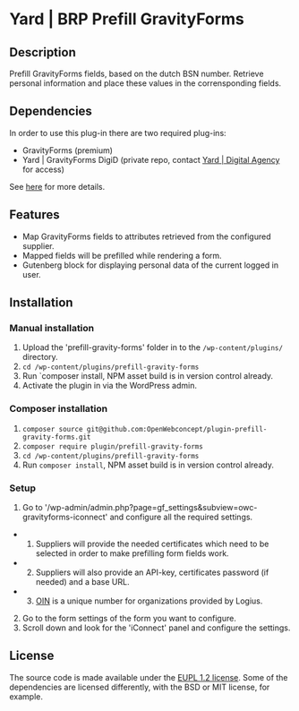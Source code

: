 # Yard | BRP Prefill GravityForms

## Description

Prefill GravityForms fields, based on the dutch BSN number. Retrieve personal information and place these values in the corrensponding fields.

## Dependencies

In order to use this plug-in there are two required plug-ins:

- GravityForms (premium)
- Yard | GravityForms DigiD (private repo, contact [Yard | Digital Agency](https://www.yard.nl/) for access)

See [here](https://github.com/OpenWebconcept/plugin-prefill-gravity-forms/blob/main/config/core.php) for more details.

## Features

- Map GravityForms fields to attributes retrieved from the configured supplier.
- Mapped fields will be prefilled while rendering a form.
- Gutenberg block for displaying personal data of the current logged in user.

## Installation

### Manual installation

1. Upload the 'prefill-gravity-forms' folder in to the `/wp-content/plugins/` directory.
2. `cd /wp-content/plugins/prefill-gravity-forms`
3. Run `composer install, NPM asset build is in version control already.
4. Activate the plugin in via the WordPress admin.

### Composer installation

1. `composer source git@github.com:OpenWebconcept/plugin-prefill-gravity-forms.git`
2. `composer require plugin/prefill-gravity-forms`
3. `cd /wp-content/plugins/prefill-gravity-forms`
4. Run `composer install`, NPM asset build is in version control already.

### Setup

1. Go to '/wp-admin/admin.php?page=gf_settings&subview=owc-gravityforms-iconnect' and configure all the required settings.

- 1. Suppliers will provide the needed certificates which need to be selected in order to make prefilling form fields work.
- 2. Suppliers will also provide an API-key, certificates password (if needed) and a base URL.
- 3. [OIN](https://logius.nl/domeinen/toegang/organisatie-identificatienummer/wat-is-het) is a unique number for organizations provided by Logius.

2. Go to the form settings of the form you want to configure.
3. Scroll down and look for the 'iConnect' panel and configure the settings.

## License

The source code is made available under the [EUPL 1.2 license](https://github.com/OpenWebconcept/plugin-prefill-gravity-forms/blob/main/LICENSE.md). Some of the dependencies are licensed differently, with the BSD or MIT license, for example.
